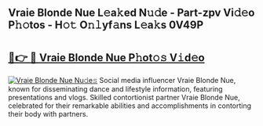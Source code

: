 ## Vraie Blonde Nue L𝚎a𝚔ed N𝚞𝚍e - Part-zpv Vi𝚍𝚎o P𝚑𝚘tos - H𝚘𝚝 O𝚗𝚕yf𝚊ns L𝚎a𝚔s 0V49P

# <h2><a href="http://kf3ycp.oniu.top/?m=Vraie+Blonde+Nue">🔗👉 🔴 Vraie Blonde Nue P𝚑ot𝚘𝚜 V𝚒d𝚎o</a></h2>

[![Vraie Blonde Nue Nu𝚍e𝚜](https://i.imgur.com/0qMVB7G.gif)](http://kf3ycp.oniu.top/?m=Vraie+Blonde+Nue)
Social media influencer Vraie Blonde Nue, known for disseminating dance and lifestyle information, featuring presentations and vlogs. Skilled contortionist partner Vraie Blonde Nue, celebrated for their remarkable abilities and accomplishments in contorting their body with partners.  
